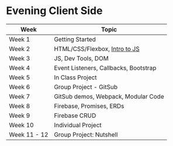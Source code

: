 # Evening Client Side

<!-- UPDATE THE DATES FOR THE WEEKS -->
| Week | Topic |
|---|---|
| Week 1 | Getting Started |
| Week 2 | HTML/CSS/Flexbox, [Intro to JS](https://github.com/nss-evening-cohort-14/js-intro-14) |
| Week 3 | JS, Dev Tools, DOM |
| Week 4 | Event Listeners, Callbacks, Bootstrap |
| Week 5 | In Class Project |
| Week 6 | Group Project - GitSub |
| Week 7 | GitSub demos, Webpack, Modular Code |
| Week 8 | Firebase, Promises, ERDs |
| Week 9 | Firebase CRUD |
| Week 10 | Individual Project |
| Week 11 - 12 | Group Project: Nutshell |

<!-- | [Week 7](./week07/README.md) | Pants demos, retrospective, markdown, Basic ES6 Modules |
| [Week 8](./week08/README.md) | JQuery, Browser Storage |
| [Week 9](./week09/README.md) | Task runners, SASS |
| [Week 10](./week10/README.md) | :speech_balloon: Group Project - Chatty :speech_balloon:|
| [Week 11](./week11/README.md) | Demo Chatty, Firebase, ERDS, JSON, axios |
| [Week 12](./week12/README.md) | FB Read, FB Delete, Promises, CRUD |
| [Week 13](./week13/README.md) | FB Deploy, Postman |
| [Week 14](./week14/README.md) | Deploy, Learning sessions, Nutshell Planning |
| [Week 15](./week15/README.md) | Nutshell |
| [Week 16](./week16/README.md) | Nutshell |
| [Week 17](./week17/README.md) | Nutshell Presentations, Intro to React |
| [Week 18](./week18/README.md) | REACT |
| [Week 19](./week19/README.md) | REACT |
| [Week 20](./week20/README.md) | REACT |
| [Week 21](./week21/README.md) | REACT |
| [Week 22](./week21/README.md) | REACT |
| [Weeks 23 - 24](./weeks22-25) | CAPSTONES | -->
